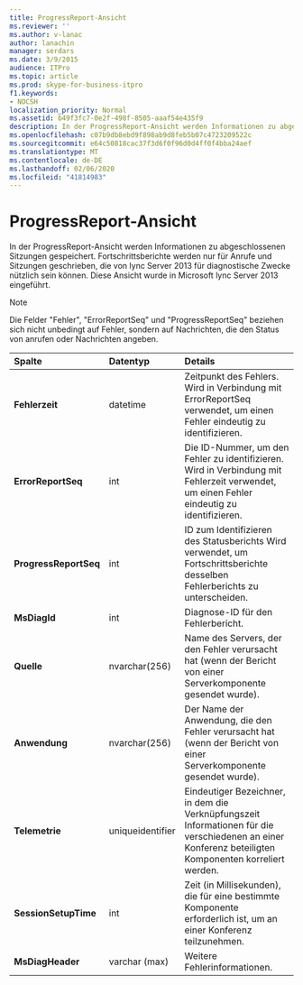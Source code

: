 ```yaml
---
title: ProgressReport-Ansicht
ms.reviewer: ''
ms.author: v-lanac
author: lanachin
manager: serdars
ms.date: 3/9/2015
audience: ITPro
ms.topic: article
ms.prod: skype-for-business-itpro
f1.keywords:
- NOCSH
localization_priority: Normal
ms.assetid: b49f3fc7-0e2f-498f-8505-aaaf54e435f9
description: In der ProgressReport-Ansicht werden Informationen zu abgeschlossenen Sitzungen gespeichert. Fortschrittsberichte werden nur für Anrufe und Sitzungen geschrieben, die von lync Server 2013 für diagnostische Zwecke nützlich sein können. Diese Ansicht wurde in Microsoft lync Server 2013 eingeführt.
ms.openlocfilehash: c07b9db8ebd9f898ab9d8feb5b07c4723209522c
ms.sourcegitcommit: e64c50818cac37f3d6f0f96d0d4ff0f4bba24aef
ms.translationtype: MT
ms.contentlocale: de-DE
ms.lasthandoff: 02/06/2020
ms.locfileid: "41814983"
---
```

# <a name="progressreport-view"></a>ProgressReport-Ansicht
 
In der ProgressReport-Ansicht werden Informationen zu abgeschlossenen Sitzungen gespeichert. Fortschrittsberichte werden nur für Anrufe und Sitzungen geschrieben, die von lync Server 2013 für diagnostische Zwecke nützlich sein können. Diese Ansicht wurde in Microsoft lync Server 2013 eingeführt.
  
> [!NOTE]
> Die Felder "Fehler", "ErrorReportSeq" und "ProgressReportSeq" beziehen sich nicht unbedingt auf Fehler, sondern auf Nachrichten, die den Status von anrufen oder Nachrichten angeben. 
  
|**Spalte**|**Datentyp**|**Details**|
|:-----|:-----|:-----|
|**Fehlerzeit** <br/> |datetime  <br/> |Zeitpunkt des Fehlers. Wird in Verbindung mit ErrorReportSeq verwendet, um einen Fehler eindeutig zu identifizieren.  <br/> |
|**ErrorReportSeq** <br/> |int  <br/> |Die ID-Nummer, um den Fehler zu identifizieren. Wird in Verbindung mit Fehlerzeit verwendet, um einen Fehler eindeutig zu identifizieren.  <br/> |
|**ProgressReportSeq** <br/> |int  <br/> |ID zum Identifizieren des Statusberichts Wird verwendet, um Fortschrittsberichte desselben Fehlerberichts zu unterscheiden.  <br/> |
|**MsDiagId** <br/> |int  <br/> |Diagnose-ID für den Fehlerbericht.  <br/> |
|**Quelle** <br/> |nvarchar(256)  <br/> |Name des Servers, der den Fehler verursacht hat (wenn der Bericht von einer Serverkomponente gesendet wurde).  <br/> |
|**Anwendung** <br/> |nvarchar(256)  <br/> |Der Name der Anwendung, die den Fehler verursacht hat (wenn der Bericht von einer Serverkomponente gesendet wurde).  <br/> |
|**Telemetrie** <br/> |uniqueidentifier  <br/> |Eindeutiger Bezeichner, in dem die Verknüpfungszeit Informationen für die verschiedenen an einer Konferenz beteiligten Komponenten korreliert werden.  <br/> |
|**SessionSetupTime** <br/> |int  <br/> |Zeit (in Millisekunden), die für eine bestimmte Komponente erforderlich ist, um an einer Konferenz teilzunehmen.  <br/> |
|**MsDiagHeader** <br/> |varchar (max)  <br/> |Weitere Fehlerinformationen.  <br/> |
   


